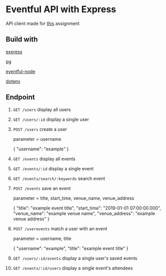 # Eventful API with Express

API client made for [this](https://github.com/Techtonica/curriculum/blob/master/projects/eventonica-project.md) assignment

## Build with 

[express](https://expressjs.com/)

[pg](https://node-postgres.com/)

[eventful-node](http://api.eventful.com/)

[dotenv](https://github.com/motdotla/dotenv)

## Endpoint

1. `GET /users` display all users

2. `GET /users/:id` display a single user

3. `POST /users` create a user

   parameter = username

    {
      "username": "example"
    }

4. `GET /events` display all events

5. `GET /events/:id` display a single event

6. `GET /events/search/:keywords` search event

7. `POST /events` save an event

   parameter = title, start_time, venue_name, venue_address

    {
      "title": "example event title",
      "start_time": "2019-01-01 07:00:00.000",
      "venue_name": "example venue name",
      "venue_address": "example venue address"
    }

8. `POST /userevents` match a user with an event

   parameter = username, title

    {
      "username": "example",
      "title": "example event title"
    }

9. `GET /users/:id/events` display a single user's saved events

10. `GET /events/:id/users` display a single event's attendees